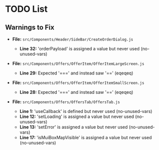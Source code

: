 # TODO List

## Warnings to Fix

- **File:** `src/Components/Header/SideBar/CreateOrderDialog.js`
  - **Line 32:** 'orderPayload' is assigned a value but never used (no-unused-vars)

- **File:** `src/Components/Offers/OfferItem/OfferItemLargeScreen.js`
  - **Line 29:** Expected '===' and instead saw '==' (eqeqeq)

- **File:** `src/Components/Offers/OfferItem/OfferItemSmallScreen.js`
  - **Line 28:** Expected '===' and instead saw '==' (eqeqeq)

- **File:** `src/Components/Offers/OffersTab/OffersTab.js`
  - **Line 1:** 'useCallback' is defined but never used (no-unused-vars)
  - **Line 12:** 'setLoading' is assigned a value but never used (no-unused-vars)
  - **Line 13:** 'setError' is assigned a value but never used (no-unused-vars)
  - **Line 17:** 'isMuiBoxMapVisible' is assigned a value but never used (no-unused-vars)